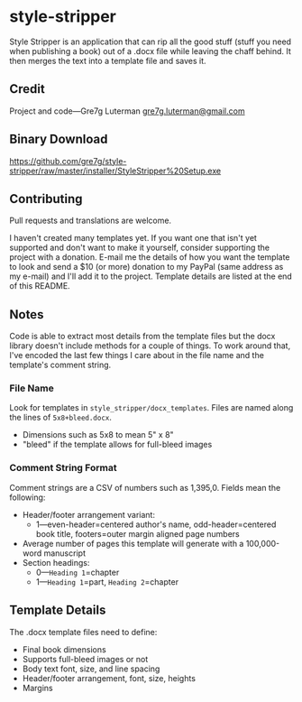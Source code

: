 # style-stripper
Style Stripper is an application that can rip all the good stuff (stuff you need when publishing a book) out of a .docx
file while leaving the chaff behind. It then merges the text into a template file and saves it.

## Credit
Project and code—Gre7g Luterman <gre7g.luterman@gmail.com>

## Binary Download
https://github.com/gre7g/style-stripper/raw/master/installer/StyleStripper%20Setup.exe

## Contributing
Pull requests and translations are welcome.

I haven't created many templates yet. If you want one that isn't yet supported and don't want to make it yourself,
consider supporting the project with a donation. E-mail me the details of how you want the template to look and send a 
$10 (or more) donation to my PayPal (same address as my e-mail) and I'll add it to the project. Template details are 
listed at the end of this README.

## Notes
Code is able to extract most details from the template files but the docx library doesn't include methods for a couple 
of things. To work around that, I've encoded the last few things I care about in the file name and the template's 
comment string.

### File Name
Look for templates in `style_stripper/docx_templates`. Files are named along the lines of `5x8+bleed.docx`.
* Dimensions such as 5x8 to mean 5" x 8"
* "bleed" if the template allows for full-bleed images

### Comment String Format
Comment strings are a CSV of numbers such as 1,395,0. Fields mean the following:
* Header/footer arrangement variant:
  * 1—even-header=centered author's name, odd-header=centered book title, footers=outer margin aligned page numbers
* Average number of pages this template will generate with a 100,000-word manuscript
* Section headings:
  * 0—`Heading 1`=chapter
  * 1—`Heading 1`=part, `Heading 2`=chapter

## Template Details
The .docx template files need to define:
* Final book dimensions
* Supports full-bleed images or not
* Body text font, size, and line spacing
* Header/footer arrangement, font, size, heights
* Margins
